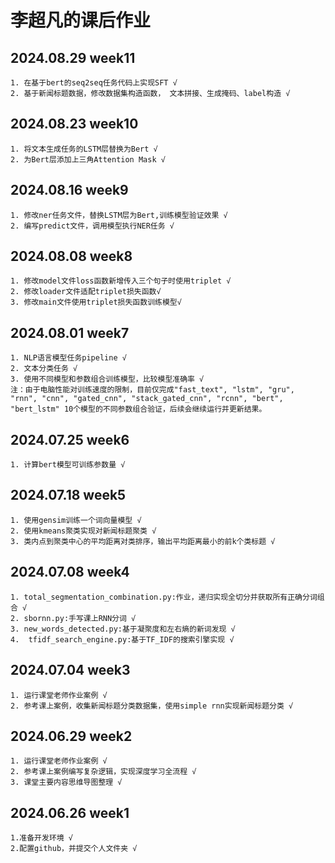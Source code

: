 # 李超凡的课后作业

## 2024.08.29 week11
    1. 在基于bert的seq2seq任务代码上实现SFT √
    2. 基于新闻标题数据，修改数据集构造函数， 文本拼接、生成掩码、label构造 √

## 2024.08.23 week10
    1. 将文本生成任务的LSTM层替换为Bert √
    2. 为Bert层添加上三角Attention Mask √

## 2024.08.16 week9
    1. 修改ner任务文件，替换LSTM层为Bert,训练模型验证效果 √
    2. 编写predict文件，调用模型执行NER任务 √

## 2024.08.08 week8
    1. 修改model文件loss函数新增传入三个句子时使用triplet √
    2. 修改loader文件适配triplet损失函数√
    3. 修改main文件使用triplet损失函数训练模型√

## 2024.08.01 week7
    1. NLP语言模型任务pipeline √
    2. 文本分类任务 √
    3. 使用不同模型和参数组合训练模型，比较模型准确率 √
    注：由于电脑性能对训练速度的限制，目前仅完成"fast_text", "lstm", "gru", "rnn", "cnn", "gated_cnn", "stack_gated_cnn", "rcnn", "bert", "bert_lstm" 10个模型的不同参数组合验证，后续会继续运行并更新结果。

## 2024.07.25 week6
    1. 计算bert模型可训练参数量 √

## 2024.07.18 week5
    1. 使用gensim训练一个词向量模型 √
    2. 使用kmeans聚类实现对新闻标题聚类 √
    3. 类内点到聚类中心的平均距离对类排序，输出平均距离最小的前k个类标题 √


## 2024.07.08 week4
    1. total_segmentation_combination.py:作业，递归实现全切分并获取所有正确分词组合 √
    2. sbornn.py:手写课上RNN分词 √
    3. new_words_detected.py:基于凝聚度和左右熵的新词发现 √
    4.  tfidf_search_engine.py:基于TF_IDF的搜索引擎实现 √


## 2024.07.04 week3
    1. 运行课堂老师作业案例 √
    2. 参考课上案例，收集新闻标题分类数据集，使用simple rnn实现新闻标题分类 √


## 2024.06.29 week2
    1. 运行课堂老师作业案例 √
    2. 参考课上案例编写复杂逻辑，实现深度学习全流程 √
    3. 课堂主要内容思维导图整理 √


## 2024.06.26 week1
    1.准备开发环境 √
    2.配置github，并提交个人文件夹 √
